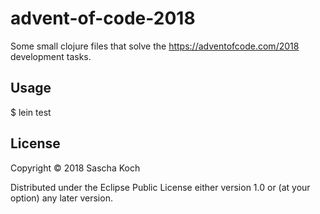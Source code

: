 # advent-of-code-2018

Some small clojure files that solve the https://adventofcode.com/2018 development tasks.

## Usage

  $ lein test

## License

Copyright © 2018 Sascha Koch

Distributed under the Eclipse Public License either version 1.0 or (at
your option) any later version.
